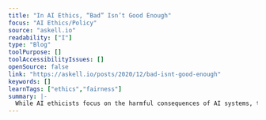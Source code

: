 ```yaml
---
title: "In AI Ethics, “Bad” Isn’t Good Enough"
focus: "AI Ethics/Policy"
source: "askell.io"
readability: ["I"]
type: "Blog"
toolPurpose: []
toolAccessibilityIssues: []
openSource: false
link: "https://askell.io/posts/2020/12/bad-isnt-good-enough"
keywords: []
learnTags: ["ethics","fairness"]
summary: |-
  While AI ethicists focus on the harmful consequences of AI systems, this blog post discusses how we shouldn&#39;t conflate arguments that AI systems have harmful consequences with arguments about what we should do. 
---
```


